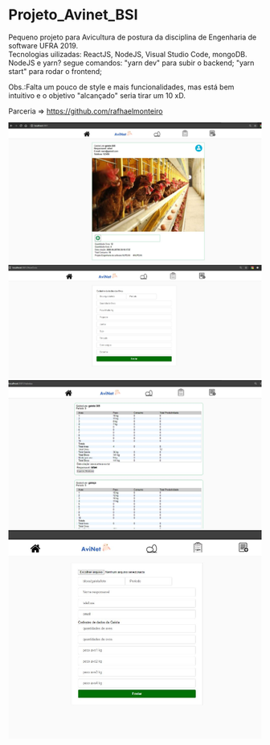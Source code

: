 # Projeto_Avinet_BSI
Pequeno projeto para Avicultura de postura da disciplina de Engenharia de software UFRA 2019.   
Tecnologias uilizadas: ReactJS, NodeJS, Visual Studio Code, mongoDB.  
NodeJS e yarn? segue comandos: 
"yarn dev" para subir o backend;
"yarn start" para rodar o frontend;

Obs.:Falta um pouco de style e mais funcionalidades, mas está bem intuitivo e o objetivo "alcançado" seria tirar um 10 xD.

Parceria => https://github.com/rafhaelmonteiro

![alt text](https://github.com/remilsonpassos/Projeto_Avinet_BSI/blob/master/img1.JPG)
![alt text](https://github.com/remilsonpassos/Projeto_Avinet_BSI/blob/master/img2.JPG)
![alt text](https://github.com/remilsonpassos/Projeto_Avinet_BSI/blob/master/img3.JPG)
![alt text](https://github.com/remilsonpassos/Projeto_Avinet_BSI/blob/master/img4.JPG)
